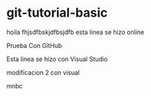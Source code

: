 # git-tutorial-basic


hoila fhjsdfbskjdfbsjdfb
esta linea se hizo online

Prueba Con GitHub

Esta linea se hizo con Visual Studio

modificacion 2 con visual 

mnbc